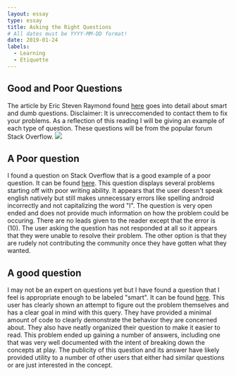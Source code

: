 ```yaml
---
layout: essay
type: essay
title: Asking the Right Questions
# All dates must be YYYY-MM-DD format!
date: 2019-01-24
labels:
  - Learning
  - Etiquette
---
```

<h2>Good and Poor Questions</h2>
The article by Eric Steven Raymond found <a href="http://www.catb.org/esr/faqs/smart-questions.html">here</a> goes into detail about smart and dumb questions. Disclaimer: It is unreccomended to contact them to fix your problems. As a reflection of this reading I will be giving an example of each type of question. These questions will be from the popular forum Stack Overflow.

<img class="ui image" src="{{ site.baseurl }}/images/so-logo.png">

<h2>A Poor question</h2>
I found a question on Stack Overflow that is a good example of a poor question. It can be found <a href="https://stackoverflow.com/questions/52170249/andy-emulator-error-the-operation-was-canceled/52473153#52473153">here</a>. This question displays several problems starting off with poor writing ability. It appears that the user doesn't speak english natively but still makes unnecessary errors like spelling android incorrectly and not capitalizing the word "I". The question is very open ended and does not provide much information on how the problem could be occuring. There are no leads given to the reader except that the error is (10). The user asking the question has not responded at all so it appears that they were unable to resolve their problem. The other option is that they are rudely not contributing the community once they have gotten what they wanted.

<h2>A good question</h2>
I may not be an expert on questions yet but I have found a question that I feel is appropriate enough to be labeled "smart". It can be found <a href="https://stackoverflow.com/questions/11227809/why-is-it-faster-to-process-a-sorted-array-than-an-unsorted-array">here</a>. This user has clearly shown an attempt to figure out the problem themselves and has a clear goal in mind with this query. They have provided a minimal amount of code to clearly demonstrate the behavior they are concerned about. They also have neatly organized their question to make it easier to read. This problem ended up gaining a number of answers, including one that was very well documented with the intent of breaking down the concepts at play. The publicity of this question and its answer have likely provided utility to a number of other users that either had similar questions or are just interested in the concept.
